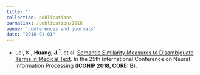 ```yaml
---
title: ""
collection: publications
permalink: /publication/2018
venue: 'conferences and journals'
date: "2018-01-01"
---
```



- Lei, K., **Huang, J.<sup>1</sup>**, et al. [Semantic Similarity Measures to Disambiguate Terms in Medical Text](https://link.springer.com/chapter/10.1007/978-3-030-04239-4_36). In the 25th International Conference on Neural Information Processing (**ICONIP 2018, CORE: B**).

<!---
- Shen, Y., Zhang, Q., Zhang, J., **Huang, J.**, Lu, Y., & Lei, K. Improving medical short text classification with semantic expansion using word-cluster embedding. In International Conference on Information Science and Applications (**ICISA 2018, CORE: C**).
-->